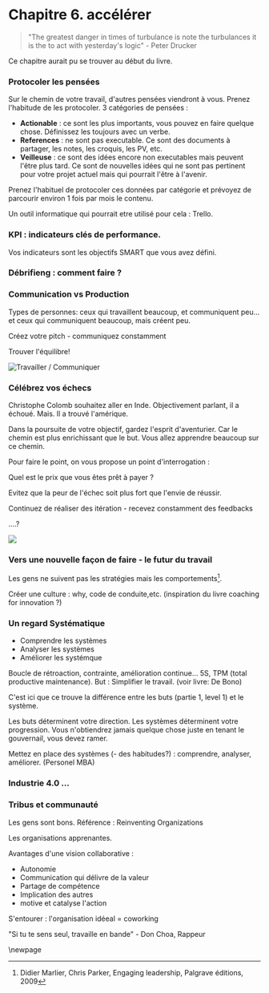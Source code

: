 # Chapitre 6. accélérer

>"The greatest danger in times of turbulance is note the turbulances it is the to act with yesterday's logic" - Peter Drucker

Ce chapitre aurait pu se trouver au début du livre. 

### Protocoler les pensées

Sur le chemin de votre travail, d'autres pensées viendront à vous. Prenez l'habitude de les protocoler. 3 catégories de pensées : 

- **Actionable** : ce sont les plus importants, vous pouvez en faire quelque chose. Définissez les toujours avec un verbe. 
- **References** : ne sont pas executable. Ce sont des documents à partager, les notes, les croquis, les PV, etc.
- **Veilleuse** : ce sont des idées encore non executables mais peuvent l'être plus tard. Ce sont de nouvelles idées qui ne sont pas pertinent pour votre projet actuel mais qui pourrait l'être à l'avenir. 

Prenez l'habituel de protocoler ces données par catégorie et prévoyez de parcourir environ 1 fois par mois le contenu. 

Un outil informatique qui pourrait etre utilisé pour cela : Trello.

### KPI : indicateurs clés de performance. 

Vos indicateurs sont les objectifs SMART que vous avez défini. 

### Débrifieng : comment faire ? 



### Communication vs Production

Types de personnes: ceux qui travaillent beaucoup, et communiquent peu... et ceux qui communiquent beaucoup, mais créent peu.

Créez votre pitch - communiquez constamment

Trouver l'équilibre!

![Travailler / Communiquer](../contents/img/travailler-communiquer.png)



### Célébrez vos échecs 

Christophe Colomb souhaitez aller en Inde. Objectivement parlant, il a échoué. Mais. Il a trouvé l'amérique. 

Dans la poursuite de votre objectif, gardez l'esprit d'aventurier. Car le chemin est plus enrichissant que le but. Vous allez apprendre beaucoup sur ce chemin. 


Pour faire le point, on vous propose un point d'interrogation : 

Quel est le prix que vous êtes prêt à payer ? 


Evitez que la peur de l'échec soit plus fort que l'envie de réussir.


Continuez de réaliser des itération - recevez constamment des feedbacks 

....? 

![](../contents/img/process-think-make-check.png)

### Vers une nouvelle façon de faire - le futur du travail


Les gens ne suivent pas les stratégies mais les comportements[^1].

Créer une culture : why, code de conduite,etc. (inspiration du livre coaching for innovation ?)

[^1]: Didier Marlier, Chris Parker, Engaging leadership, Palgrave éditions, 2009

### Un regard Systématique

- Comprendre les systèmes
- Analyser les systèmes
- Améliorer les systémque

Boucle de rétroaction, contrainte, amélioration continue... 5S, TPM (total productive maintenance). But : Simplifier le travail. (voir livre: De Bono)

C'est ici que ce trouve la différence entre les buts (partie 1, level 1) et le système. 

Les buts déterminent votre direction. Les systèmes déterminent votre progression. Vous n'obtiendrez jamais quelque chose juste en tenant le gouvernail, vous devez ramer. 

Mettez en place des  systèmes (- des habitudes?) : comprendre, analyser, améliorer. (Personel MBA)



### Industrie 4.0 ...


### Tribus et communauté 

Les gens sont bons. 
Référence : Reinventing Organizations

Les organisations apprenantes.

Avantages d'une vision collaborative : 


- Autonomie
- Communication qui délivre de la valeur
- Partage de compétence
- Implication des autres
- motive et catalyse l'action


S'entourer : l'organisation idéeal = coworking

"Si tu te sens seul, travaille en bande" - Don Choa, Rappeur



\newpage